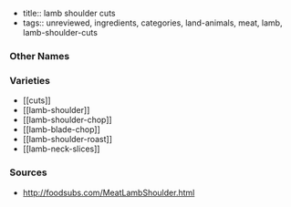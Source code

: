- title:: lamb shoulder cuts
- tags:: unreviewed, ingredients, categories, land-animals, meat, lamb, lamb-shoulder-cuts


### Other Names


### Varieties

* [[cuts]]
* [[lamb-shoulder]]
* [[lamb-shoulder-chop]]
* [[lamb-blade-chop]]
* [[lamb-shoulder-roast]]
* [[lamb-neck-slices]]

### Sources
* http://foodsubs.com/MeatLambShoulder.html
